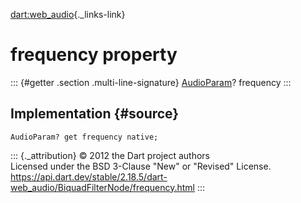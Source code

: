 [dart:web\_audio](../../dart-web_audio/dart-web_audio-library){._links-link}

frequency property
==================

::: {#getter .section .multi-line-signature}
[AudioParam](../audioparam-class)? frequency
:::

Implementation {#source}
--------------

``` {.language-dart data-language="dart"}
AudioParam? get frequency native;
```

::: {._attribution}
© 2012 the Dart project authors\
Licensed under the BSD 3-Clause \"New\" or \"Revised\" License.\
<https://api.dart.dev/stable/2.18.5/dart-web_audio/BiquadFilterNode/frequency.html>
:::
